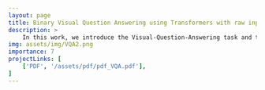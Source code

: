 ```yaml
---
layout: page
title: Binary Visual Question Answering using Transformers with raw inputs
description: >
    In this work, we introduce the Visual-Question-Answering task and the balanced binary visual-question-answering dataset. We propose two models, one that is used as a baseline model which is a latent Joint-Embedding model that utilizes Transformer networks to embed the visual and textual parts of the question. We then propose our main model which is an attention model that also utilizes transformer networks as the backbone and is able to achieve relatively good results and beats our baseline latent Joint-Embedding model with the added benefit of being able to see the attention mask to visualize where the model is looking with respect to the question. Finally, we provide visualizations of our model applied to the test set which shows which parts of the image the model is looking at to answer the question.
img: assets/img/VQA2.png
importance: 7
projectLinks: [
    ['PDF', '/assets/pdf/pdf_VQA.pdf'], 
]
---
```

